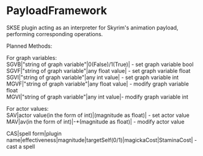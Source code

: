 # PayloadFramework
SKSE plugin acting as an interpreter for Skyrim's animation payload, performing corresponding operations.

Planned Methods:

For graph variables:<br/>
SGVB|"string of graph variable"|0(False)/1(True)| - set graph variable bool<br/>
SGVF|"string of graph variable"|any float value| - set graph variable float<br/>
SGVI|"string of graph variable"|any int value| - set graph variable int<br/>
MGVF|"string of graph variable"|any float value| - modify graph variable float<br/>
MGVI|"string of graph variable"|any int value|- modify graph variable int<br/>

For actor values:<br/>
SAV|actor value(in the form of int)|(magnitude as float)| - set actor value<br/>
MAV|av(in the form of int)|-+(magnitude as float)| - modify actor value<br/>

CAS|spell form|plugin name|effectiveness|magnitude|targetSelf(0/1)|magickaCost|StaminaCost| - cast a spell<br/>
